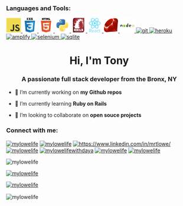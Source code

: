 <h3 align="left">Languages and Tools:</h3>
<p align="left">
   <a href="https://developer.mozilla.org/en-US/docs/Web/JavaScript" target="_blank" rel="noreferrer"> <img src="https://raw.githubusercontent.com/devicons/devicon/master/icons/javascript/javascript-original.svg" alt="javascript" width="40" height="40"/>
  </a>
  <a href="https://www.w3schools.com/css/" target="_blank" rel="noreferrer"> <img src="https://raw.githubusercontent.com/devicons/devicon/master/icons/css3/css3-original-wordmark.svg" alt="css3" width="40" height="40"/>
  </a> 
  </a> <a href="https://www.w3.org/html/" target="_blank" rel="noreferrer"> <img src="https://raw.githubusercontent.com/devicons/devicon/master/icons/html5/html5-original-wordmark.svg" alt="html5" width="40" height="40"/>
  </a>
  <a href="https://www.python.org" target="_blank" rel="noreferrer"> <img src="https://raw.githubusercontent.com/devicons/devicon/master/icons/python/python-original.svg" alt="python" width="40" height="40"/>
  </a>
  <a href="https://rubyonrails.org" target="_blank" rel="noreferrer"> <img src="https://raw.githubusercontent.com/devicons/devicon/master/icons/rails/rails-original-wordmark.svg" alt="rails" width="40" height="40"/>
  </a>
  <a href="https://reactjs.org/" target="_blank" rel="noreferrer"> <img src="https://raw.githubusercontent.com/devicons/devicon/master/icons/react/react-original-wordmark.svg" alt="react" width="40" height="40"/>
</a>
  <a href="https://www.ruby-lang.org/en/" target="_blank" rel="noreferrer"> <img src="https://raw.githubusercontent.com/devicons/devicon/master/icons/ruby/ruby-original.svg" alt="ruby" width="40" height="40"/>
  </a>
  <a href="https://nodejs.org" target="_blank" rel="noreferrer"> <img src="https://raw.githubusercontent.com/devicons/devicon/master/icons/nodejs/nodejs-original-wordmark.svg" alt="nodejs" width="40" height="40"/>
  </a>
  <a href="https://git-scm.com/" target="_blank" rel="noreferrer"> <img src="https://www.vectorlogo.zone/logos/git-scm/git-scm-icon.svg" alt="git" width="40" height="40"/>
  </a>
  <a href="https://heroku.com" target="_blank" rel="noreferrer"> <img src="https://www.vectorlogo.zone/logos/heroku/heroku-icon.svg" alt="heroku" width="40" height="40"/>
  <a href="https://aws.amazon.com/amplify/" target="_blank" rel="noreferrer"> <img src="https://docs.amplify.aws/assets/logo-light.svg" alt="amplify" width="40" height="40"/> 
  </a> 
   <a href="https://www.selenium.dev" target="_blank" rel="noreferrer"> <img src="https://raw.githubusercontent.com/detain/svg-logos/780f25886640cef088af994181646db2f6b1a3f8/svg/selenium-logo.svg" alt="selenium" width="40" height="40"/>
  </a>
  <a href="https://www.sqlite.org/" target="_blank" rel="noreferrer"> <img src="https://www.vectorlogo.zone/logos/sqlite/sqlite-icon.svg" alt="sqlite" width="40" height="40"/> 
  </a>
</p>

<h1 align="center">Hi, I'm Tony</h1>
<h3 align="center">A passionate full stack developer from the Bronx, NY</h3>

- 🔭 I’m currently working on **my Github repos**

- 🌱 I’m currently learning **Ruby on Rails**

- 👯 I’m looking to collaborate on **open souce projects**

<h3 align="left">Connect with me:</h3>
<p align="left">
<a href="https://codepen.io/mylowelife" target="blank"><img align="center" src="https://raw.githubusercontent.com/rahuldkjain/github-profile-readme-generator/master/src/images/icons/Social/codepen.svg" alt="mylowelife" height="30" width="40" /></a>
<a href="https://twitter.com/mylowelife" target="blank"><img align="center" src="https://raw.githubusercontent.com/rahuldkjain/github-profile-readme-generator/master/src/images/icons/Social/twitter.svg" alt="mylowelife" height="30" width="40" /></a>
<a href="https://linkedin.com/in/https://www.linkedin.com/in/mrtlowe/" target="blank"><img align="center" src="https://raw.githubusercontent.com/rahuldkjain/github-profile-readme-generator/master/src/images/icons/Social/linked-in-alt.svg" alt="https://www.linkedin.com/in/mrtlowe/" height="30" width="40" /></a>
<a href="https://instagram.com/mylowelife" target="blank"><img align="center" src="https://raw.githubusercontent.com/rahuldkjain/github-profile-readme-generator/master/src/images/icons/Social/instagram.svg" alt="mylowelife" height="30" width="40" /></a>
<a href="https://www.youtube.com/c/mylowelifewithdaya" target="blank"><img align="center" src="https://raw.githubusercontent.com/rahuldkjain/github-profile-readme-generator/master/src/images/icons/Social/youtube.svg" alt="mylowelifewithdaya" height="30" width="40" /></a>
<a href="https://www.hackerrank.com/mylowelife" target="blank"><img align="center" src="https://raw.githubusercontent.com/rahuldkjain/github-profile-readme-generator/master/src/images/icons/Social/hackerrank.svg" alt="mylowelife" height="30" width="40" /></a>
<a href="https://www.leetcode.com/mylowelife" target="blank"><img align="center" src="https://raw.githubusercontent.com/rahuldkjain/github-profile-readme-generator/master/src/images/icons/Social/leet-code.svg" alt="mylowelife" height="30" width="40" /></a>
</p>

<p align="left"> <img src="https://komarev.com/ghpvc/?username=mylowelife&label=Profile%20views&color=0e75b6&style=flat" alt="mylowelife" /> </p>

<p align="left"> <a href="https://github.com/ryo-ma/github-profile-trophy"><img src="https://github-profile-trophy.vercel.app/?username=mylowelife" alt="mylowelife" /></a> </p>

<p align="left"> <a href="https://twitter.com/mylowelife" target="blank"><img src="https://img.shields.io/twitter/follow/mylowelife?logo=twitter&style=for-the-badge" alt="mylowelife" /></a> </p>

<p><img align="center" src="https://github-readme-streak-stats.herokuapp.com/?user=mylowelife&" alt="mylowelife" /></p>
